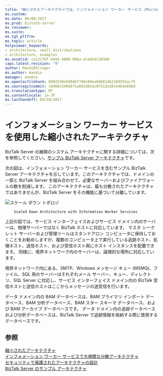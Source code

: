 ```yaml
---
title: "縮小されたアーキテクチャでは、インフォメーション ワーカー サービス |Microsoft ドキュメント"
ms.custom: 
ms.date: 06/08/2017
ms.prod: biztalk-server
ms.reviewer: 
ms.suite: 
ms.tgt_pltfrm: 
ms.topic: article
helpviewer_keywords:
- architecture, small distributions
- architecture, examples
ms.assetid: ce1217bf-84a5-4888-89ba-dce85dc38340
caps.latest.revision: "9"
author: MandiOhlinger
ms.author: mandia
manager: anneta
ms.openlocfilehash: 0d02558e5904bf740c09ea0db614b2189555ac75
ms.sourcegitcommit: cb908c540d8f1a692d01dc8f313e16cb4b4e696d
ms.translationtype: MT
ms.contentlocale: ja-JP
ms.lasthandoff: 09/20/2017
---
```

# <a name="scaled-down-architecture-with-information-worker-services"></a>インフォメーション ワーカー サービスを使用した縮小されたアーキテクチャ
BizTalk Server の展開のシステム アーキテクチャに関する詳細については、次を参照してください。[サンプル BizTalk Server アーキテクチャ](../core/sample-biztalk-server-architectures.md)です。  
  
 次の図は、インフォメーション ワーカー サービスを含むサンプル BizTalk Server アーキテクチャを示しています。このアーキテクチャでは、ドメインの一部と BizTalk Server を組み合わせて、必要なサーバーおよびファイアウォールの数を削減します。 このアーキテクチャは、最も分散されたアーキテクチャではありませんが、BizTalk Server をその機能に基づいて分離しています。  
  
 ![スケール ダウン トポロジ](../core/media/cd3c85df-40f5-4382-9f8b-b2609f76e8b1.gif "cd3c85df-40f5-4382-9f8b-b2609f76e8b1")  
  
        Scaled Down Architecture with Information Worker Services  
  
 上記の図では、サービス インターフェイスおよびサービス ドメイン内のサーバーは、物理サーバーではなく BizTalk ホストに対応しています。 マスタ シークレット サーバーおよび管理ツールはスタンドアロン コンピュータに保持しておくことをお勧めしますが、複数のコンピュータ上で実行している追跡ホスト、処理ホスト、送信ホスト、および受信ホスト用にホスト インスタンスを配置できます。 同様に、境界ネットワーク内のサーバーは、論理的な場所に対応しています。  
  
 境界ネットワーク内にある、SMTP、Windows メッセージ キュー (MSMQ)、ファイル、SQL 用のサーバーはそれぞれメール サーバー、キュー、ディレクトリ、SQL Server に対応し、サービス インターフェイス ドメイン内の BizTalk 受信ホストと送信ホストはここからメッセージの送受信を行います。  
  
 データ ドメイン内の BAM データベースは、BAM プライマリ インポート データベース、BAM 分析データベース、BAM スター スキーマ データベース、および BAM アーカイブ データベースです。 データ ドメイン内の追跡データベースおよび分析データベースは、BizTalk Server で追跡情報を格納する際に使用するデータベースです。  
  
## <a name="see-also"></a>参照  
 [縮小されたアーキテクチャ](../core/scaled-down-architecture.md)   
 [インフォメーション ワーカー サービスで大規模な分散アーキテクチャ](../core/large-distributed-architecture-with-information-worker-services.md)   
 [セキュリティで保護されたアーキテクチャの設計](../core/designing-a-secure-architecture.md)   
 [BizTalk Server のサンプル アーキテクチャ](../core/sample-biztalk-server-architectures.md)